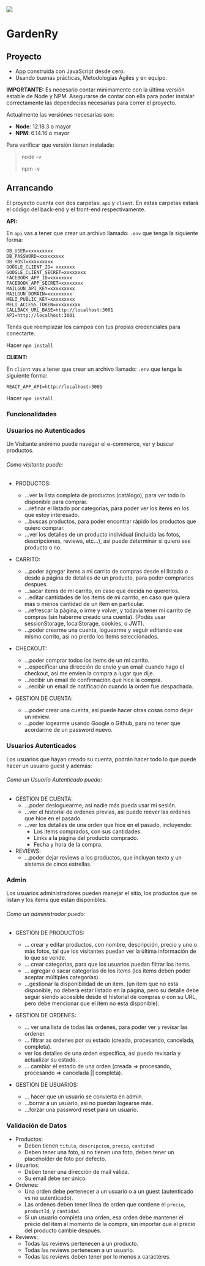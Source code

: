 <p align='left'>
    <img src='https://static.wixstatic.com/media/85087f_0d84cbeaeb824fca8f7ff18d7c9eaafd~mv2.png/v1/fill/w_160,h_30,al_c,q_85,usm_0.66_1.00_0.01/Logo_completo_Color_1PNG.webp' </img>
</p>

# GardenRy

## Proyecto

- App construida con JavaScript desde cero.
- Usando buenas prácticas,  Metodologías Ágiles y  en equipo.


__IMPORTANTE:__ Es necesario contar minimamente con la última versión estable de Node y NPM. Asegurarse de contar con ella para poder instalar correctamente las dependecias necesarias para correr el proyecto.

Actualmente las versiónes necesarias son:

 * __Node__: 12.18.3 o mayor
 * __NPM__: 6.14.16 o mayor

Para verificar que versión tienen instalada:

> node -v
>
> npm -v

## Arrancando

El proyecto cuenta con dos carpetas: `api` y `client`. En estas carpetas estará el código del back-end y el front-end respectivamente.


__API:__

En `api` vas a tener que crear un archivo llamado: `.env` que tenga la siguiente forma:

```
DB_USER=xxxxxxxxx
DB_PASSWORD=xxxxxxxxx
DB_HOST=xxxxxxxxx
GOOGLE_CLIENT_ID= xxxxxxx
GOOGLE_CLIENT_SECRET=xxxxxxxx
FACEBOOK_APP_ID=xxxxxxxx
FACEBOOK_APP_SECRET=xxxxxxxx
MAILGUN_API_KEY=xxxxxxxxx
MAILGUN_DOMAIN=xxxxxxxxx
MELI_PUBLIC_KEY=xxxxxxxxx
MELI_ACCESS_TOKEN=xxxxxxxxx
CALLBACK_URL_BASE=http://localhost:3001
API=http://localhost:3001
```
Tenés que reemplazar los campos con tus propias credenciales para conectarte. 

Hacer `npm install`

__CLIENT:__


En `client` vas a tener que crear un archivo llamado: `.env` que tenga la siguiente forma:

```
REACT_APP_API=http://localhost:3001
```

Hacer `npm install`


### Funcionalidades

### Usuarios no Autenticados

Un Visitante anónimo puede navegar el e-commerce, ver y buscar productos.

###### Como visitante puede:

- PRODUCTOS:
    + ...ver la lista completa de productos (catálogo), para ver todo lo disponible para comprar.
    + ...refinar el listado por categorías, para poder ver los items en los que estoy interesado.
    + ...buscas productos, para poder encontrar rápido los productos que quiero comprar.
    + ...ver los detalles de un producto individual (incluida las fotos, descripciones, reviews, etc...), asi puede determinar si quiero ese producto o no.

- CARRITO:
    + ...poder agregar items a mi carrito de compras desde el listado o desde a página de detalles de un producto, para poder comprarlos despues.
    + ...sacar items de mi carrito, en caso que decida no quererlos.
    + ...editar cantidades de los items de mi carrito, en caso que quiera mas o menos cantidad de un item en particular.
    + ...refrescar la página, o irme y volver, y todavía tener mi carrito de compras (sin haberme creado una cuenta). (Podés usar sessionStorage, localStorage, cookies, o JWT).
    + ...poder crearme una cuenta, loguearme y seguir editando ese mismo carrito, asi no pierdo los items seleccionados.
- CHECKOUT:
    + ...poder comprar todos los items de un mi carrito.
    + ...especificar una dirección de envio y un email cuando hago el checkout, asi me envien la compra a lugar que dije.
    + ...recibir un email de confirmación que hice la compra.
    + ...recibir un email de notificación cuando la orden fue despachada.
- GESTION DE CUENTA:
    + ...poder crear una cuenta, asi puede hacer otras cosas como dejar un review.
    + ...poder logearme usando Google o Github, para no tener que acordarme de un password nuevo.

### Usuarios Autenticados

Los usuarios que hayan creado su cuenta, podrán hacer todo lo que puede hacer un usuario guest y además:

###### Como un Usuario Autenticado puedo:

- GESTION DE CUENTA:
    + ...poder desloguearme, asi nadie más pueda usar mi sesión.
    + ...ver el historial de ordenes previas, asi puede reever las ordenes que hice en el pasado.
    + ...ver los detalles de una orden que hice en el pasado, incluyendo:
        * Los items comprados, con sus cantidades.
        * Links a la página del producto comprado.
        * Fecha y hora de la compra.
- REVIEWS:
    + ...poder dejar reviews a los productos, que incluyan texto y un sistema de cinco estrellas.

### Admin

Los usuarios administradores pueden manejar el sitio, los productos que se listan y los items que están disponibles.

###### Como un administrador puedo:

- GESTION DE PRODUCTOS:
    + ... crear y editar productos, con nombre, descripción, precio y uno o más fotos, tal que los visitantes puedan ver la última información de lo que se vende.
    + ... crear categorías, para que los usuarios puedan filtrar los items.
    + ... agregar o sacar categorías de los items (los items deben poder aceptar múltiples categorías).
    + ...gestionar la disponibilidad de un item. (un item que no esta disponible, no deberá estar listado en la página, pero su detalle debe seguir siendo accesible desde el historial de compras o con su URL, pero debe mencionar que el item no está disponible).

- GESTION DE ORDENES:
    + ... ver una lista de todas las ordenes, para poder ver y revisar las ordener.
    + ... filtrar as ordenes por su estado (creada, procesando, cancelada, completa).
    + ver los detalles de una orden específica, asi puedo revisarla y actualizar su estado.
    + ... cambiar el estado de una orden (creada => procesando, procesando => cancelada || completa).

- GESTION DE USUARIOS:
    + ... hacer que un usuario se convierta en admin.
    + ...borrar a un usuario, asi no puedan logearse más.
    + ...forzar una password reset para un usuario.

### Validación de Datos

- Productos:
    + Deben tienen `titulo`, `descripcion`, `precio`, `cantidad`
    + Deben tener una foto, si no tienen una foto, deben tener un placeholder de foto por defecto.
- Usuarios:
    + Deben tener una dirección de mail válida.
    + Su email debe ser único.
- Ordenes:
    + Una orden debe pertenecer a un usuario o a un guest (autenticado vs no autenticado).
    + Las ordenes deben tener línea de orden que contiene el `precio`, `productId`, y `cantidad`.
    + Si un usuario completa una orden, esa orden debe mantener el precio del item al momento de la compra, sin importar que el precio del producto cambie después.
- Reviews:
    + Todas las reviews pertenecen a un producto.
    + Todas las reviews pertenecen a un usuario.
    + Todas las reviews deben tener por lo menos x caractéres.


